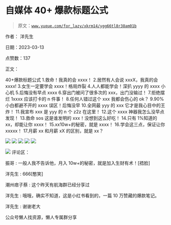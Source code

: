 # 自媒体 40+ 爆款标题公式

> 原文：[`www.yuque.com/for_lazy/xkrm14/ygg66tl8r38am01b`](https://www.yuque.com/for_lazy/xkrm14/ygg66tl8r38am01b)



作者： 洋先生



日期：2023-03-13



点赞数：137



正文：



40+爆款标题公式 1.救命！我真的会 xxxx！ 2.居然有人会说 xxxX，我真的会 xxxx! 3.女生一定要学会 xxxx！格局炸裂 4.人人都能学会！深扒 yyyy 的 xxxx 小心机 5.后悔没有早点 xxxx 6.穿出门被问了很多次的 xxx，出门没输过！ 7.拒绝摆烂 1xxxx 应该打卡的 n 件事！ 8.任何人错过这个 xxx 我都会伤心的 ok？ 9.90%小白都避不开的 xxxx 误区！后悔没早 10.全网最 yyy 的 xxx 它才是我心目中的王炸！ 11.我宣布 xxx 是 yyy 的 n 个 z2z 在这里！ 12.这个 xxxx 神器我怎么没早点发现！ 13.救命 sos 这是谁发明的 xxx！没想到这么好吃！ 14.只有 1%知道的 xx，却能让你 xxxx！ 15.xx10w+的秘密，就是 xxxx！ 16.学会这三点，保证让你 xxxxx！ 17.月薪 xx 和月薪 xX 的区别，就是 xx？



![](img/020ca4a18e59afdeb095137d7cddadbb.png)  <ne-p id="u76200a0b" data-lake-id="u76200a0b">![](img/f39df9b4f1506c6e11a23ea638229482.png)  <ne-p id="u6ede0827" data-lake-id="u6ede0827">![](img/87644f1931093e4cf2a874a2450f260b.png)  <ne-p id="u2580a4c1" data-lake-id="u2580a4c1">![](img/b6096f08790dbaef132f9c63a0abd7e6.png)  <ne-p id="u30c2e4c3" data-lake-id="u30c2e4c3">![](img/44da6109bdca08d978ece3c1dd4a6d5c.png)



![](img/2a1536c1313562c09e06ccd9dfb87a65.png)  <ne-p id="u4462debe" data-lake-id="u4462debe">评论区：



振哥 : 一般人我不告诉他，月入 10w+的秘密，就是加入生财有术！[捂脸]



洋先生 : 666[憨笑]



潮州痞子蔡 : 这个昨天有航海群已经分享过



洋先生 : 哦哦，确实不知道，这是小红书看到的，一篇 10 万赞藏的爆款笔记。



洋先生 : 谢谢老大



公众号懒人找资源，懒人专属群分享

</ne-p></ne-p></ne-p></ne-p></ne-p>